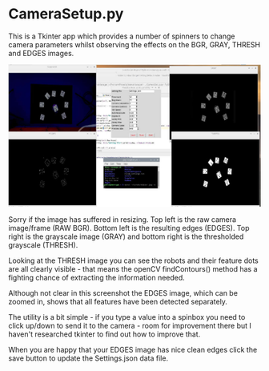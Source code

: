 # CameraSetup.py

This is a Tkinter app which provides a number of spinners to change camera parameters whilst observing the effects on the BGR, GRAY, THRESH and EDGES images.

![CameraSetup](https://github.com/ConnectedHumber/RobotArenaManager/blob/master/images/CameraSetup.jpg)

Sorry if the image has suffered in resizing. Top left is the raw camera image/frame (RAW BGR). Bottom left is the resulting edges (EDGES). Top right is the grayscale image (GRAY) and bottom right is the thresholded grayscale (THRESH).

Looking at the THRESH image you can see the robots and their feature dots are all clearly visible - that means the openCV findContours() method has a fighting chance of extracting the information needed.

Although not clear in this screenshot the EDGES image, which can be zoomed in, shows that all features have been detected separately.

The utility is a bit simple - if you type a value into a spinbox you need to click up/down to send it to the camera - room for improvement there but I haven't researched tkinter to find out how to improve that.

When you are happy that your EDGES image has nice clean edges click the save button to update the Settings.json data file. 

